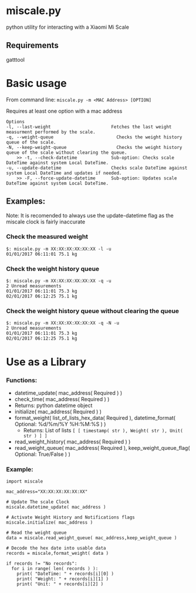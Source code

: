 # miscale.py
python utility for interacting with a Xiaomi Mi Scale

## Requirements
gatttool

# Basic usage
From command line:
`miscale.py -m <MAC Address> [OPTION]`

Requires at least one option with a mac address
```
Options
-l, --last-weight                       Fetches the last weight measurment performed by the scale.
-q, --weight-queue                        Checks the weight history queue of the scale.
-N, --keep-weight-queue                   Checks the weight history queue of the scale without clearing the queue.
    >> -t, --check-datetime             Sub-option: Checks scale DateTime against system Local DateTime.
-u, --update-datetime                   Checks scale DateTime against system Local DateTime and updates if needed.
    >> -F, --force-update-datetime      Sub-option: Updates scale DateTime against system Local DateTime.
```

## Examples:
Note: It is recomended to always use the update-datetime flag as the miscale clock is fairly inaccurate

### Check the measured weight
```
$: miscale.py -m XX:XX:XX:XX:XX:XX -l -u
01/01/2017 06:11:01 75.1 kg
```

### Check the weight history queue
```
$: miscale.py -m XX:XX:XX:XX:XX:XX -q -u
2 Unread measurements
01/01/2017 06:11:01 75.3 kg
02/01/2017 06:12:25 75.1 kg
```

### Check the weight history queue without clearing the queue
```
$: miscale.py -m XX:XX:XX:XX:XX:XX -q -N -u
2 Unread measurements
01/01/2017 06:11:01 75.3 kg
02/01/2017 06:12:25 75.1 kg
```

# Use as a Library

### Functions:
* datetime_update( mac_address( Required ) )
* check_time( mac_address( Required ) )
 * Returns: python datetime object
* initialize( mac_address( Required ) )
* format_weight( list_of_lists_hex_data( Required ), datetime_format( Optional: %d/%m/%Y %H:%M:%S ) )
  * Returns: List of lists `[ [ timestamp( str ), Weight( str ), Unit( str ) ] ]`
* read_weight_history( mac_address( Required ) )
* read_weight_queue( mac_address( Required ), keep_weight_queue_flag( Optional: True/False ) )

### Example:
```
import miscale

mac_address="XX:XX:XX:XX:XX:XX"

# Update The scale Clock
miscale.datetime_update( mac_address )

# Activate Weight History and Notifications flags
miscale.initialize( mac_address )

# Read the weight queue
data = miscale.read_weight_queue( mac_address,keep_weight_queue )

# Decode the hex date into usable data
records = miscale,format_weight( data )

if records != "No records":
  for i in range( len( records ) ):
    print( "DateTime: " + records[i][0] )
    print( "Weight: " + records[i][1] )
    print( "Unit: " + records[i][2] )
```
